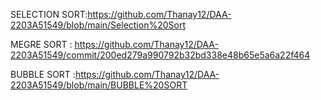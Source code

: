 SELECTION SORT:https://github.com/Thanay12/DAA-2203A51549/blob/main/Selection%20Sort

MEGRE SORT : https://github.com/Thanay12/DAA-2203A51549/commit/200ed279a990792b32bd338e48b65e5a6a22f464

 BUBBLE SORT :https://github.com/Thanay12/DAA-2203A51549/blob/main/BUBBLE%20SORT
